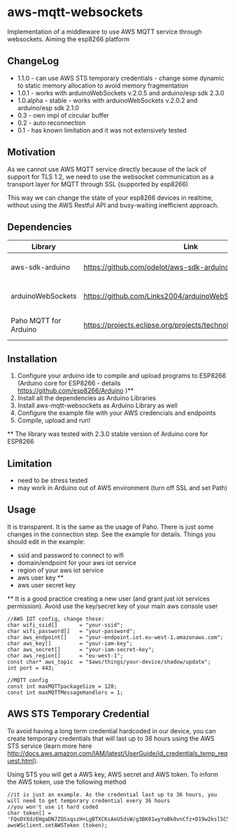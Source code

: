 # aws-mqtt-websockets
Implementation of a middleware to use AWS MQTT service through websockets. Aiming the esp8266 platform

## ChangeLog

* 1.1.0 - can use AWS STS temporary credentials - change some dynamic to static memory allocation to avoid memory fragmentation
* 1.0.1 - works with arduinoWebSockets v.2.0.5 and arduino/esp sdk 2.3.0
* 1.0.alpha - stable - works with arduinoWebSockets v.2.0.2 and arduino/esp sdk 2.1.0
* 0.3 - own impl of circular buffer
* 0.2 - auto reconnection
* 0.1 - has known limitation and it was not extensively tested

## Motivation

As we cannot use AWS MQTT service directly because of the lack of support for TLS 1.2, we need to use the websocket communication as a transport layer for MQTT through SSL (supported by esp8266)

This way we can change the state of your esp8266 devices in realtime, without using the AWS Restful API and busy-waiting inefficient approach.

## Dependencies

| Library                   | Link                                                            | Use                 |
|---------------------------|-----------------------------------------------------------------|---------------------|
|aws-sdk-arduino            |https://github.com/odelot/aws-sdk-arduino                        |aws signing functions|
|arduinoWebSockets          |https://github.com/Links2004/arduinoWebSockets                   |websocket comm impl  |
|Paho MQTT for Arduino      |https://projects.eclipse.org/projects/technology.paho/downloads  |mqtt comm impl       |

## Installation

1. Configure your arduino ide to compile and upload programs to ESP8266 (Arduino core for ESP8266 - details https://github.com/esp8266/Arduino )\*\*
2. Install all the dependencies as Arduino Libraries
3. Install aws-mqtt-websockets as Arduino Library as well
4. Configure the example file with your AWS credencials and endpoints
5. Compile, upload and run!

\** The library was tested with 2.3.0 stable version of Arduino core for ESP8266

## Limitation

* need to be stress tested
* may work in Arduino out of AWS environment (turn off SSL and set Path) 

## Usage

It is transparent. It is the same as the usage of Paho. There is just some changes in the connection step. See the example for details. Things you should edit in the example:
* ssid and password to connect to wifi
* domain/endpoint for your aws iot service
* region of your aws iot service
* aws user key \*\*
* aws user secret key

 \*\* It is a good practice creating a new user (and grant just iot services permission). Avoid use the key/secret key of your main aws console user
 
 ```
 //AWS IOT config, change these:
char wifi_ssid[]       = "your-ssid";
char wifi_password[]   = "your-password";
char aws_endpoint[]    = "your-endpoint.iot.eu-west-1.amazonaws.com";
char aws_key[]         = "your-iam-key";
char aws_secret[]      = "your-iam-secret-key";
char aws_region[]      = "eu-west-1";
const char* aws_topic  = "$aws/things/your-device/shadow/update";
int port = 443;

//MQTT config
const int maxMQTTpackageSize = 128;
const int maxMQTTMessageHandlers = 1;
 ```
 
 ## AWS STS Temporary Credential
 
 To avoid having a long term credential hardcoded in our device, you can create temporary credentials that will last up to 36 hours using the AWS STS service (learn more here http://docs.aws.amazon.com/IAM/latest/UserGuide/id_credentials_temp_request.html).
 
 Using STS you will get a AWS key, AWS secret and AWS token. To inform the AWS token, use the following method
 
 ```
 //it is just an example. As the credential last up to 36 hours, you will need to get temporary credential every 36 hours
 //you won't use it hard coded
 char token[] = 'FQoDYXdzEHgaDN7ZQSxqszH+LgBTXCKsAeU5dsW/g3BK01wyYoBk0vnCfz+D19w2kslSC5drDXyN9Nxx14WcgrOOWNxHsLRDPkcrYhw6DIkW1Nvv1mKu3i86riq19qhBose7v1XngRLBQwgfU/HnlIzJegNEEGgeMAkX0ErF77WfV2pxCzF6ZMRv7kn+a6yE2LURLg/M8eq3lYoyQcJFq55JfVPVUIpx/avEsjgCR/MvlHXlhtJqviClB3mRlvwBcz4vpq4ogpKnzAU=';
 awsWSclient.setAWSToken (token);
 ```
